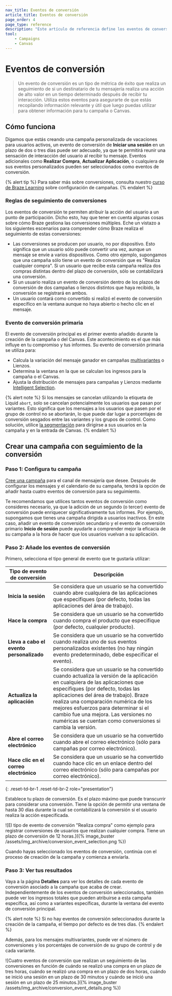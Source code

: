 ```yaml
---
nav_title: Eventos de conversión
article_title: Eventos de conversión
page_order: 4
page_type: reference
description: "Este artículo de referencia define los eventos de conversión, cómo utilizarlos para definir tus métricas de éxito en Braze, y cómo utilizar estos eventos para ver el grado de interacción de tus usuarios."
tool:
    - Campaigns
    - Canvas
---
```


# Eventos de conversión

> Un evento de conversión es un tipo de métrica de éxito que realiza un seguimiento de si un destinatario de tu mensajería realiza una acción de alto valor en un tiempo determinado después de recibir tu interacción. Utiliza estos eventos para asegurarte de que estás recopilando información relevante y útil que luego puedas utilizar para obtener información para tu campaña o Canvas.

## Cómo funciona

Digamos que estás creando una campaña personalizada de vacaciones para usuarios activos, un evento de conversión de **Iniciar una sesión** en un plazo de dos o tres días puede ser adecuado, ya que te permitirá reunir una sensación de interacción del usuario al recibir tu mensaje. Eventos adicionales como **Realizar Compra**, **Actualizar Aplicación**, o cualquiera de sus eventos personalizados pueden ser seleccionados como eventos de conversión.

{% alert tip %}
Para saber más sobre conversiones, consulta nuestro [curso de Braze Learning](https://learning.braze.com/campaign-setup-delivery-targeting-conversions) sobre configuración de campañas.
{% endalert %}

### Reglas de seguimiento de conversiones

Los eventos de conversión te permiten atribuir la acción del usuario a un punto de participación. Dicho esto, hay que tener en cuenta algunas cosas sobre cómo Braze gestiona las conversiones múltiples. Eche un vistazo a los siguientes escenarios para comprender cómo Braze realiza el seguimiento de estas conversiones:

- Las conversiones se producen por usuario, no por dispositivo. Esto significa que un usuario sólo puede convertir una vez, aunque un mensaje se envíe a varios dispositivos. Como otro ejemplo, supongamos que una campaña sólo tiene un evento de conversión que es "Realiza cualquier compra". Si un usuario que recibe esta campaña realiza dos compras distintas dentro del plazo de conversión, sólo se contabilizará una conversión.
- Si un usuario realiza un evento de conversión dentro de los plazos de conversión de dos campañas o lienzos distintos que haya recibido, la conversión se registrará en ambos.
- Un usuario contará como convertido si realizó el evento de conversión específico en la ventana aunque no haya abierto o hecho clic en el mensaje.

### Evento de conversión primaria

El evento de conversión principal es el primer evento añadido durante la creación de la campaña o del Canvas. Este acontecimiento es el que más influye en tu compromiso y tus informes. Su evento de conversión primaria se utiliza para:

- Calcula la variación del mensaje ganador en campañas [multivariantes]({{site.baseurl}}/user_guide/engagement_tools/testing/multivariant_testing/#multivariate-and-ab-testing) o Lienzos.
- Determina la ventana en la que se calculan los ingresos para la campaña o el Canvas.
- Ajusta la distribución de mensajes para campañas y Lienzos mediante [Intelligent Selection]({{site.baseurl}}/user_guide/brazeai/intelligence/intelligent_selection/).

{% alert note %}
Si los mensajes se cancelan utilizando la etiqueta de Liquid `abort`, solo se cancelan potencialmente los usuarios que pasan por variantes. Esto significa que los mensajes a los usuarios que pasen por el grupo de control no se abortarán, lo que puede dar lugar a porcentajes de conversión sesgados entre las variantes y los grupos de control. Como solución, utilice [la segmentación]({{site.baseurl}}/user_guide/engagement_tools/segments/creating_a_segment) para dirigirse a sus usuarios en la campaña y en la entrada de Canvas.
{% endalert %}

## Crear una campaña con seguimiento de la conversión

### Paso 1: Configura tu campaña

[Cree una campaña]({{site.baseurl}}/user_guide/engagement_tools/campaigns/building_campaigns/creating_campaign) para el canal de mensajería que desee. Después de configurar los mensajes y el calendario de su campaña, tendrá la opción de añadir hasta cuatro eventos de conversión para su seguimiento.

Te recomendamos que utilices tantos eventos de conversión como consideres necesario, ya que la adición de un segundo (o tercer) evento de conversión puede enriquecer significativamente tus informes. Por ejemplo, supongamos que tienes una campaña dirigida a usuarios inactivos. En este caso, añadir un evento de conversión secundario y el evento de conversión primario **Inicio de sesión** puede ayudarle a comprender mejor la eficacia de su campaña a la hora de hacer que los usuarios vuelvan a su aplicación. 

### Paso 2: Añade los eventos de conversión

Primero, selecciona el tipo general de evento que te gustaría utilizar:

| Tipo de evento de conversión         | Descripción                                                                                                                                                                                                                                                                                                                                 |
|-------------------------|---------------------------------------------------------------------------------------------------------------------------------------------------------------------------------------------------------------------------------------------------------------------------------------------------------------------------------------------|
| **Inicia la sesión**      | Se considera que un usuario se ha convertido cuando abre cualquiera de las aplicaciones que especifiques (por defecto, todas las aplicaciones del área de trabajo).                                                                                                                                                                                                         |
| **Hace la compra**      | Se considera que un usuario se ha convertido cuando compra el producto que especifique (por defecto, cualquier producto).                                                                                                                                                                                                                                 |
| **Lleva a cabo el evento personalizado** | Se considera que un usuario se ha convertido cuando realiza uno de sus eventos personalizados existentes (no hay ningún evento predeterminado, debe especificar el evento).                                                                                                                                                                                                        |
| **Actualiza la aplicación**         | Se considera que un usuario se ha convertido cuando actualiza la versión de la aplicación en cualquiera de las aplicaciones que especifiques (por defecto, todas las aplicaciones del área de trabajo). Braze realiza una comparación numérica de los mejores esfuerzos para determinar si el cambio fue una mejora. Las versiones no numéricas se cuentan como conversiones si cambia la versión.              |
| **Abre el correo electrónico**         | Se considera que un usuario se ha convertido cuando abre el correo electrónico (sólo para campañas por correo electrónico).                                                                                                                                                                                                                                                 |
| **Hace clic en el correo electrónico**        | Se considera que un usuario se ha convertido cuando hace clic en un enlace dentro del correo electrónico (sólo para campañas por correo electrónico).                                                                                                                                                                                                                                  |
{: .reset-td-br-1 .reset-td-br-2 role="presentation"}

Establece tu plazo de conversión. Es el plazo máximo que puede transcurrir para considerar una conversión. Tiene la opción de permitir una ventana de hasta 30 días durante la cual se contabilizará la conversión si el usuario realiza la acción especificada.

![El tipo de evento de conversión "Realiza compra" como ejemplo para registrar conversiones de usuarios que realizan cualquier compra. Tiene un plazo de conversión de 12 horas.]({% image_buster /assets/img_archive/conversion_event_selection.png %})

Cuando hayas seleccionado los eventos de conversión, continúa con el proceso de creación de la campaña y comienza a enviarla.

### Paso 3: Ver tus resultados

Vaya a la página **Detalles** para ver los detalles de cada evento de conversión asociado a la campaña que acaba de crear. Independientemente de los eventos de conversión seleccionados, también puede ver los ingresos totales que pueden atribuirse a esta campaña específica, así como a variantes específicas, durante la ventana del evento de conversión principal.

{% alert note %}
Si no hay eventos de conversión seleccionados durante la creación de la campaña, el tiempo por defecto es de tres días.
{% endalert %}

Además, para los mensajes multivariantes, puede ver el número de conversiones y los porcentajes de conversión de su grupo de control y de cada variante.

![Cuatro eventos de conversión que realizan un seguimiento de las conversiones en función de cuándo se realizó una compra en un plazo de tres horas, cuándo se realizó una compra en un plazo de dos horas, cuándo se inició una sesión en un plazo de 30 minutos y cuándo se inició una sesión en un plazo de 25 minutos.]({% image_buster /assets/img_archive/conversion_event_details.png %})


